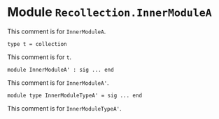 
# Module `Recollection.InnerModuleA`

This comment is for `InnerModuleA`.

```
type t = collection
```
This comment is for `t`.

```
module InnerModuleA' : sig ... end
```
This comment is for `InnerModuleA'`.

```
module type InnerModuleTypeA' = sig ... end
```
This comment is for `InnerModuleTypeA'`.
